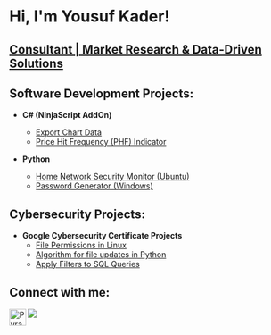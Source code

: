 <h1>Hi, I'm Yousuf Kader! </h1>
  <h2><a href="https://github.com/YSFKDR">Consultant | Market Research & Data-Driven Solutions</a> 

<h2>Software Development Projects:</h2>

- <b>C# (NinjaScript AddOn)</b>
  - [Export Chart Data](https://github.com/YSFKDR/NinjaTrader_Data_Exporter)
  - [Price Hit Frequency (PHF) Indicator](https://github.com/YSFKDR/PHFIndicator)

 
- <b>Python</b>
  - [Home Network Security Monitor (Ubuntu)](https://github.com/YSFKDR/Network_Security)
  - [Password Generator (Windows)](https://github.com/YSFKDR/PasswordGenerator)

<h2>Cybersecurity Projects:</h2>

- <b>Google Cybersecurity Certificate Projects</b>
  - [File Permissions in Linux](https://docs.google.com/document/d/1QSjhivvq8T6Kaodt4nTB7TPACEc1U6kxcO4tZ5r1lvQ/edit?usp=sharing)
  - [Algorithm for file updates in Python](https://docs.google.com/document/d/1gj08GMWIWSW3GfyD9j4b2to8aMwe9vkNrq6j6pB1IF0/edit?usp=drive_link)
  - [Apply Filters to SQL Queries](https://docs.google.com/document/d/16CzZItS4f3WI0Xw2ziG7jn4_OXoDa61dc0deQSC_8Jw/edit?usp=drive_link)

<h2>Connect with me:</h2>

<a href="https://linkedin.com/in/yousuf-kader" target="_blank"><img src="https://img.shields.io/badge/LinkedIn-0077B5?style=for-the-badge&logo=linkedin&logoColor=white" target="_blank" /></a>
<a href="https://pyramidindicators.com" target="_blank"><img align="left" alt="Pyramid Indicators | Website" width="30px" src="https://pyramidindicators.com/wp-content/uploads/2021/02/5605f-cropped-logo-title.png" /></a>
